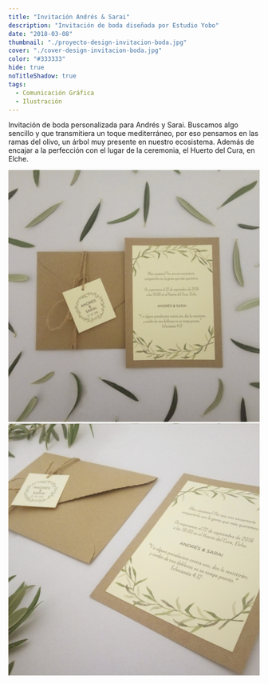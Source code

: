 ```yaml
---
title: "Invitación Andrés & Sarai"
description: "Invitación de boda diseñada por Estudio Yobo"
date: "2018-03-08"
thumbnail: "./proyecto-design-invitacion-boda.jpg"
cover: "./cover-design-invitacion-boda.jpg"
color: "#333333"
hide: true
noTitleShadow: true
tags:
  - Comunicación Gráfica
  - Ilustración
---
```


Invitación de boda personalizada para Andrés y Sarai. Buscamos algo sencillo y que transmitiera un toque mediterráneo, por eso pensamos en las ramas del olivo, un árbol muy presente en nuestro ecosistema. Además de encajar a la perfección con el lugar de la ceremonia, el Huerto del Cura, en Elche.

<divide>

<hidden>
<img src="img3-invitacion-a&s.jpg" />
</hidden>
<zoom-image src="img3-invitacion-a&s.jpg"  alt='Invitación Boda'></zoom-image>

<hidden>
<img src="img2-invitacion-a&s.jpg" />
</hidden>
<zoom-image src="img2-invitacion-a&s.jpg"  alt='Invitación Boda'></zoom-image>

</divide>
